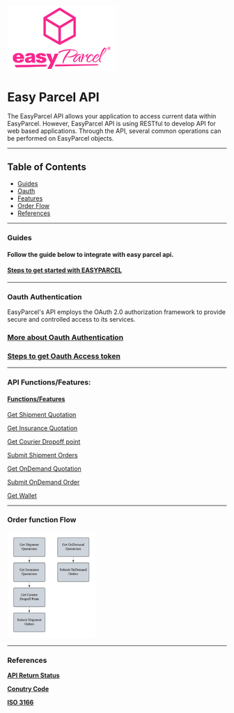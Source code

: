 
<img src="pictures/EasyParcel-TransparentSquare-md.png" alt="Logo" style="width:250px;">

# Easy Parcel API  

 
The EasyParcel API allows your application to access current data within EasyParcel. However, EasyParcel API is using RESTful to develop API for web based applications. Through the API, several common operations can be performed on EasyParcel objects.

---

## Table of Contents 
- [Guides](#Guides)
- [Oauth](#Oauth-Authentication)
- [Features](#API-Functions/Features)
- [Order Flow](#Order-function-Flow)
- [References](#References)

---

### Guides
#### Follow the guide below to integrate with easy parcel api.

#### [Steps to get started with EASYPARCEL](Guides/Get%20started%20with%20EASY%20PARCEL%20OPEN%20API.md)

---
### Oauth Authentication

EasyParcel's API employs the OAuth 2.0 authorization framework to provide secure and controlled access to its services.

### [More about Oauth Authentication](Oauth%20Authentication.md)
### [Steps to get Oauth Access token](Guides/Steps%20to%20get%20Oauth%20Access%20token.md)
---

### API Functions/Features:

#### [Functions/Features](Features%20/README.md)

[Get Shipment Quotation](Features%20/Get%20Shipment%20Quotation.md)

[Get Insurance Quotation](Features%20/Get%20Insurance%20Quotation.md)

[Get Courier Dropoff point](Features%20/Get%20Courier%20Dropoff%20point.md)

[Submit Shipment Orders](Features%20/Submit%20Shipment%20Orders.md)

[Get OnDemand Quotation](Features%20/Get%20OnDemand%20Quotation)

[Submit OnDemand Order](Features%20/Submit%20OnDemand%20Order)

[Get Wallet](Features%20/Get%20Wallet.md)

---

### Order function Flow
<img src="pictures/Flow%20Chart.png" alt="Flow Chart" style="width:40%; margin:0; padding:0;">

---

### References

**[API Return Status](References/API%20Return%20Status.md)**

**[Conutry Code](References/Country%20Code.md)**

**[ISO 3166](References/ISO%203166.md)**
